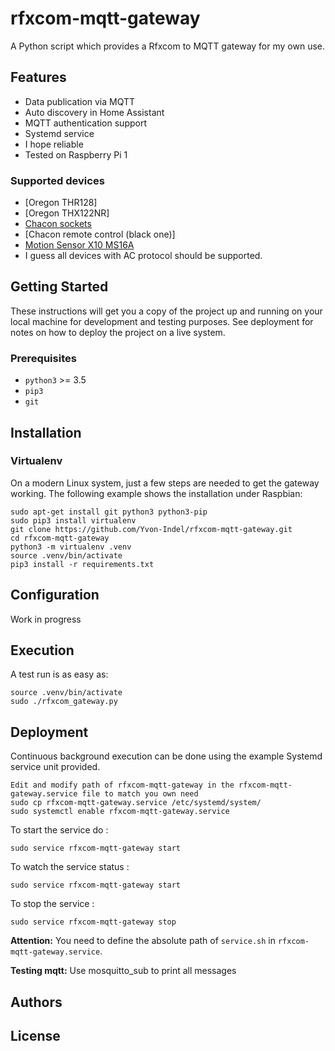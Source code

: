 # rfxcom-mqtt-gateway

A  Python script which provides a Rfxcom to MQTT gateway for my own use.  

## Features

* Data publication via MQTT
* Auto discovery in Home Assistant
* MQTT authentication support
* Systemd service
* I hope reliable
* Tested on Raspberry Pi 1

### Supported devices

* [Oregon THR128]
* [Oregon THX122NR]
* [Chacon sockets](https://chacon.com/en/remote-controlled-sockets/614-set-of-3-on-off-remote-controlled-sockets-and-3-channel-remote-control-5411478546603.html)
* [Chacon remote control (black one)]
* [Motion Sensor X10 MS16A](https://www.x10.com/ms16a.html)
* I guess all devices with AC protocol should be supported.

## Getting Started

These instructions will get you a copy of the project up and running on your local machine for development and testing purposes. See deployment for notes on how to deploy the project on a live system.

### Prerequisites

* `python3` >= 3.5
* `pip3`
* `git`

## Installation

### Virtualenv
On a modern Linux system, just a few steps are needed to get the gateway working.
The following example shows the installation under Raspbian:

```shell
sudo apt-get install git python3 python3-pip
sudo pip3 install virtualenv
git clone https://github.com/Yvon-Indel/rfxcom-mqtt-gateway.git
cd rfxcom-mqtt-gateway
python3 -m virtualenv .venv
source .venv/bin/activate
pip3 install -r requirements.txt
```

## Configuration

Work in progress

## Execution

A test run is as easy as:

```shell
source .venv/bin/activate
sudo ./rfxcom_gateway.py
```

## Deployment

Continuous background execution can be done using the example Systemd service unit provided.
   
```shell
Edit and modify path of rfxcom-mqtt-gateway in the rfxcom-mqtt-gateway.service file to match you own need
sudo cp rfxcom-mqtt-gateway.service /etc/systemd/system/
sudo systemctl enable rfxcom-mqtt-gateway.service
```
To start the service do :
```shell
sudo service rfxcom-mqtt-gateway start 
```
To watch the service status :
```shell
sudo service rfxcom-mqtt-gateway start
```
To stop the service :
```shell
sudo service rfxcom-mqtt-gateway stop
```

**Attention:**
You need to define the absolute path of `service.sh` in `rfxcom-mqtt-gateway.service`.

**Testing mqtt:**
Use mosquitto_sub to print all messages


## Authors




## License

